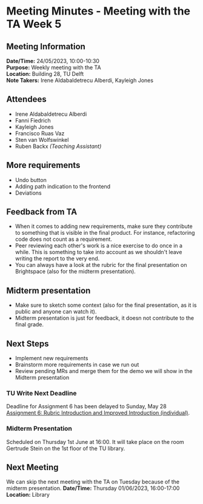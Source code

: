 # Meeting Minutes - Meeting with the TA Week 5
## Meeting Information
**Date/Time:** 24/05/2023, 10:00-10:30 <br>
**Purpose:** Weekly meeting with the TA <br>
**Location:** Building 28, TU Delft <br>
**Note Takers:** Irene Aldabaldetrecu Alberdi, Kayleigh Jones <br>

## Attendees
- Irene Aldabaldetrecu Alberdi
- Fanni Fiedrich 
- Kayleigh Jones
- Francisco Ruas Vaz
- Sten van Wolfswinkel
- Ruben Backx *(Teaching Assistant)*

## More requirements
- Undo button
- Adding path indication to the frontend
- Deviations

## Feedback from TA
- When it comes to adding new requirements, make sure they contribute to something that is visible in the final product.
For instance, refactoring code does not count as a requirement.
- Peer reviewing each other's work is a nice exercise to do once in a while. This is something to take into account as we 
shouldn't leave writing the report to the very end.
- You can always have a look at the rubric for the final presentation on Brightspace (also for the midterm presentation).

## Midterm presentation
- Make sure to sketch some context (also for the final presentation, as it is public and anyone can watch it).
- Midterm presentation is just for feedback, it doesn not contribute to the final grade.

## Next Steps
 - Implement new requirements
 - Brainstorm more requirements in case we run out
 - Review pending MRs and merge them for the demo we will show in the Midterm presentation

### TU Write Next Deadline
Deadline for Assignment 6 has been delayed to Sunday, May 28 [Assignment 6: Rubric Introduction and Improved Introduction (individual)](https://brightspace.tudelft.nl/d2l/lms/dropbox/user/folder_submit_files.d2l?db=104327&grpid=0&isprv=0&bp=0&ou=499412).

### Midterm Presentation
Scheduled on Thursday 1st June at 16:00. It will take place on the room Gertrude Stein on the 1st floor of the TU library.

## Next Meeting
We can skip the next meeting with the TA on Tuesday because of the midterm presentation.
**Date/Time:** Thursday 01/06/2023, 16:00-17:00 <br>
**Location:** Library